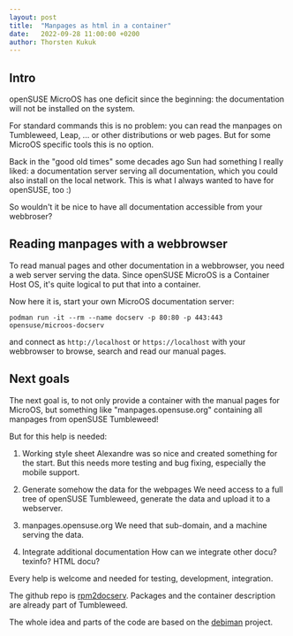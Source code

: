 ```yaml
---
layout: post
title:  "Manpages as html in a container"
date:   2022-09-28 11:00:00 +0200
author: Thorsten Kukuk
---
```


## Intro

openSUSE MicroOS has one deficit since the beginning: the documentation will not be installed on the system.

For standard commands this is no problem: you can read the manpages on Tumbleweed, Leap, ... or other distributions or web pages.
But for some MicroOS specific tools this is no option.

Back in the "good old times" some decades ago Sun had something I really
liked: a documentation server serving all documentation, which you could
also install on the local network. This is what I always wanted to have
for openSUSE, too :)

So wouldn't it be nice to have all documentation accessible from your webbroser?

## Reading manpages with a webbrowser

To read manual pages and other documentation in a webbrowser, you need a web server serving the data. Since openSUSE MicroOS is a Container Host OS, it's quite logical to put that into a container.

Now here it is, start your own MicroOS documentation server:

```
podman run -it --rm --name docserv -p 80:80 -p 443:443 opensuse/microos-docserv
```

and connect as `http://localhost` or `https://localhost` with your
webbrowser to browse, search and read our manual pages.

## Next goals

The next goal is, to not only provide a container with the manual pages
for MicroOS, but something like "manpages.opensuse.org" containing all
manpages from openSUSE Tumbleweed!

But for this help is needed:

1. Working style sheet
Alexandre was so nice and created something for the start. But this
needs more testing and bug fixing, especially the mobile support.

2. Generate somehow the data for the webpages
We need access to a full tree of openSUSE Tumbleweed, generate the data
and upload it to a webserver.

3. manpages.opensuse.org
We need that sub-domain, and a machine serving the data.

4. Integrate additional documentation
How can we integrate other docu? texinfo? HTML docu?

Every help is welcome and needed for testing, development, integration.

The github repo is [rpm2docserv](https://github.com/thkukuk/rpm2docserv).
Packages and the container description are already part of Tumbleweed.

The whole idea and parts of the code are based on the [debiman](https://github.com/Debian/debiman) project.

